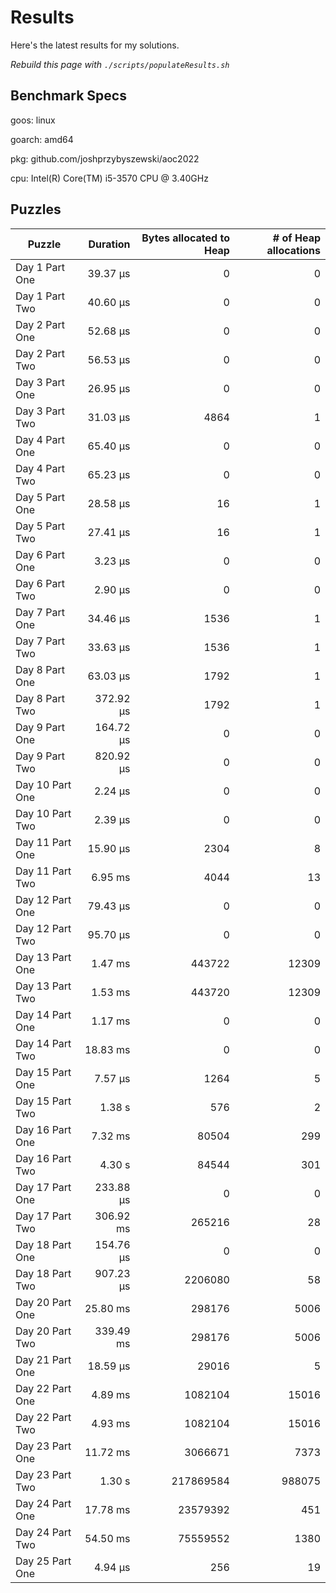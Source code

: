 # Results

Here's the latest results for my solutions.

_Rebuild this page with `./scripts/populateResults.sh`_

## Benchmark Specs

goos: linux

goarch: amd64

pkg: github.com/joshprzybyszewski/aoc2022

cpu: Intel(R) Core(TM) i5-3570 CPU @ 3.40GHz


## Puzzles

|Puzzle|Duration|Bytes allocated to Heap|# of Heap allocations|
|-|-:|-:|-:|
|Day 1 Part One|39.37 µs|0|0|
|Day 1 Part Two|40.60 µs|0|0|
|Day 2 Part One|52.68 µs|0|0|
|Day 2 Part Two|56.53 µs|0|0|
|Day 3 Part One|26.95 µs|0|0|
|Day 3 Part Two|31.03 µs|4864|1|
|Day 4 Part One|65.40 µs|0|0|
|Day 4 Part Two|65.23 µs|0|0|
|Day 5 Part One|28.58 µs|16|1|
|Day 5 Part Two|27.41 µs|16|1|
|Day 6 Part One|3.23 µs|0|0|
|Day 6 Part Two|2.90 µs|0|0|
|Day 7 Part One|34.46 µs|1536|1|
|Day 7 Part Two|33.63 µs|1536|1|
|Day 8 Part One|63.03 µs|1792|1|
|Day 8 Part Two|372.92 µs|1792|1|
|Day 9 Part One|164.72 µs|0|0|
|Day 9 Part Two|820.92 µs|0|0|
|Day 10 Part One|2.24 µs|0|0|
|Day 10 Part Two|2.39 µs|0|0|
|Day 11 Part One|15.90 µs|2304|8|
|Day 11 Part Two|6.95 ms|4044|13|
|Day 12 Part One|79.43 µs|0|0|
|Day 12 Part Two|95.70 µs|0|0|
|Day 13 Part One|1.47 ms|443722|12309|
|Day 13 Part Two|1.53 ms|443720|12309|
|Day 14 Part One|1.17 ms|0|0|
|Day 14 Part Two|18.83 ms|0|0|
|Day 15 Part One|7.57 µs|1264|5|
|Day 15 Part Two|1.38 s|576|2|
|Day 16 Part One|7.32 ms|80504|299|
|Day 16 Part Two|4.30 s|84544|301|
|Day 17 Part One|233.88 µs|0|0|
|Day 17 Part Two|306.92 ms|265216|28|
|Day 18 Part One|154.76 µs|0|0|
|Day 18 Part Two|907.23 µs|2206080|58|
|Day 20 Part One|25.80 ms|298176|5006|
|Day 20 Part Two|339.49 ms|298176|5006|
|Day 21 Part One|18.59 µs|29016|5|
|Day 22 Part One|4.89 ms|1082104|15016|
|Day 22 Part Two|4.93 ms|1082104|15016|
|Day 23 Part One|11.72 ms|3066671|7373|
|Day 23 Part Two|1.30 s|217869584|988075|
|Day 24 Part One|17.78 ms|23579392|451|
|Day 24 Part Two|54.50 ms|75559552|1380|
|Day 25 Part One|4.94 µs|256|19|
